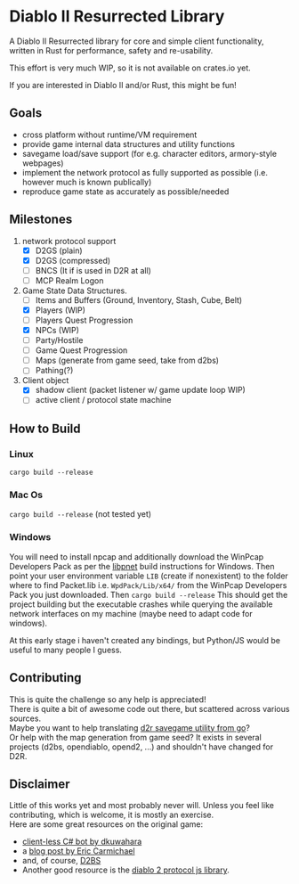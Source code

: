 # Diablo II Resurrected Library

A Diablo II Resurrected library for core and simple client functionality, written in Rust for performance, safety and re-usability.

This effort is very much WIP, so it is not available on crates.io yet.  

If you are interested in Diablo II and/or Rust, this might be fun!

## Goals

- cross platform without runtime/VM requirement  
- provide game internal data structures and utility functions
- savegame load/save support (for e.g. character editors, armory-style webpages)
- implement the network protocol as fully supported as possible (i.e. however much is known publically)
- reproduce game state as accurately as possible/needed

## Milestones

1. network protocol support
   - [x] D2GS (plain)  
   - [x] D2GS (compressed)  
   - [ ] BNCS  (It if is used in D2R at all)
   - [ ] MCP Realm Logon
2. Game State Data Structures.  
   - [ ] Items and Buffers (Ground, Inventory, Stash, Cube, Belt)
   - [x] Players (WIP)
   - [ ] Players Quest Progression  
   - [x] NPCs (WIP)
   - [ ] Party/Hostile
   - [ ] Game Quest Progression
   - [ ] Maps (generate from game seed, take from d2bs)
   - [ ] Pathing(?)
3. Client object
   - [x] shadow client (packet listener w/ game update loop WIP)
   - [ ] active client / protocol state machine

## How to Build

### Linux
`cargo build --release`
### Mac Os
`cargo build --release` (not tested yet)
### Windows
You will need to install npcap and additionally download the WinPcap Developers Pack as per the [libpnet](https://github.com/libpnet/libpnet) build instructions for Windows. Then point your user environment variable `LIB` (create if nonexistent) to the folder where to find Packet.lib i.e. `WpdPack/Lib/x64/` from the WinPcap Developers Pack you just downloaded. Then `cargo build --release`
This should get the project building but the executable crashes while querying the available network interfaces on my machine (maybe need to adapt code for windows).    

At this early stage i haven't created any bindings, but Python/JS would be useful to many people I guess.

## Contributing

This is quite the challenge so any help is appreciated!  
There is quite a bit of awesome code out there, but scattered across various sources.  
Maybe you want to help translating [d2r savegame utility from go](https://github.com/nokka/d2s)?  
Or help with the map generation from game seed? It exists in several projects (d2bs, opendiablo, opend2, ...) and shouldn't have changed for D2R.

## Disclaimer

Little of this works yet and most probably never will. Unless you feel like contributing, which is welcome, it is mostly an exercise.  
Here are some great resources on the original game:

- [client-less C# bot by dkuwahara](https://github.com/dkuwahara/OmegaBot)
- a [blog post by Eric Carmichael](http://www.ericcarmichael.com/my-diablo-2-botting-phase.html)  
- and, of course, [D2BS](https://github.com/noah-/d2bs)
- Another good resource is the [diablo 2 protocol js library](https://github.com/MephisTools/diablo2-protocol).
